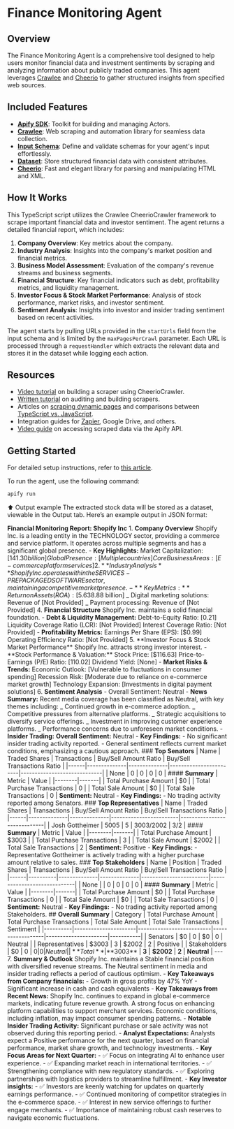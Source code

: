 # Finance Monitoring Agent

## Overview

The Finance Monitoring Agent is a comprehensive tool designed to help users monitor financial data and investment sentiments by scraping and analyzing information about publicly traded companies. This agent leverages [Crawlee](https://crawlee.dev/) and [Cheerio](https://cheerio.js.org/) to gather structured insights from specified web sources.

## Included Features

-   **[Apify SDK](https://docs.apify.com/sdk/js)**: Toolkit for building and managing Actors.
-   **[Crawlee](https://crawlee.dev/)**: Web scraping and automation library for seamless data collection.
-   **[Input Schema](https://docs.apify.com/platform/actors/development/input-schema)**: Define and validate schemas for your agent's input effortlessly.
-   **[Dataset](https://docs.apify.com/sdk/python/docs/concepts/storages#working-with-datasets)**: Store structured financial data with consistent attributes.
-   **[Cheerio](https://cheerio.js.org/)**: Fast and elegant library for parsing and manipulating HTML and XML.

## How It Works

This TypeScript script utilizes the Crawlee CheerioCrawler framework to scrape important financial data and investor sentiment. The agent returns a detailed financial report, which includes:

1. **Company Overview**: Key metrics about the company.
2. **Industry Analysis**: Insights into the company's market position and financial metrics.
3. **Business Model Assessment**: Evaluation of the company's revenue streams and business segments.
4. **Financial Structure**: Key financial indicators such as debt, profitability metrics, and liquidity management.
5. **Investor Focus & Stock Market Performance**: Analysis of stock performance, market risks, and investor sentiment.
6. **Sentiment Analysis**: Insights into investor and insider trading sentiment based on recent activities.

The agent starts by pulling URLs provided in the `startUrls` field from the input schema and is limited by the `maxPagesPerCrawl` parameter. Each URL is processed through a `requestHandler` which extracts the relevant data and stores it in the dataset while logging each action.

## Resources

-   [Video tutorial](https://www.youtube.com/watch?v=yTRHomGg9uQ) on building a scraper using CheerioCrawler.
-   [Written tutorial](https://docs.apify.com/academy/web-scraping-for-beginners/challenge) on auditing and building scrapers.
-   Articles on [scraping dynamic pages](https://blog.apify.com/what-is-a-dynamic-page/) and comparisons between [TypeScript vs. JavaScript](https://blog.apify.com/typescript-vs-javascript-crawler/).
-   Integration guides for [Zapier](https://apify.com/integrations), Google Drive, and others.
-   [Video guide](https://www.youtube.com/watch?v=ViYYDHSBAKM) on accessing scraped data via the Apify API.

## Getting Started

For detailed setup instructions, refer to [this article](https://docs.apify.com/platform/actors/development#build-actor-locally).

To run the agent, use the following command:

```bash
apify run
```

⬆️ Output example
The extracted stock data will be stored as a dataset, viewable in the Output tab. Here’s an example output in JSON format:

**Financial Monitoring Report: Shopify Inc** 1. **Company Overview** Shopify Inc. is a leading entity in the TECHNOLOGY sector, providing a commerce and service platform. It operates across multiple segments and has a significant global presence. - **Key Highlights:** Market Capitalization: [$141.30 billion] Global Presence: [Multiple countries] Core Business Areas: [E-commerce platform services] 2. **Industry Analysis** Shopify Inc. operates within the SERVICES-PREPACKAGED SOFTWARE sector, maintaining a competitive market presence. - **Key Metrics:** Return on Assets (ROA): [5.63%] Return on Equity (ROE): [15.30%] Transaction Volume: [Not Provided] 3. **Business Model Assessment** Shopify Inc. operates through a diversified model focusing on e-commerce solutions. - **Key Business Segments:** _ E-commerce services: Revenue of [$8.88 billion] _ Digital marketing solutions: Revenue of [Not Provided] _ Payment processing: Revenue of [Not Provided] 4. **Financial Structure** Shopify Inc. maintains a solid financial foundation. - **Debt & Liquidity Management:** Debt-to-Equity Ratio: [0.21] Liquidity Coverage Ratio (LCR): [Not Provided] Interest Coverage Ratio: [Not Provided] - **Profitability Metrics:** Earnings Per Share (EPS): [$0.99] Operating Efficiency Ratio: [Not Provided] 5. **Investor Focus & Stock Market Performance** Shopify Inc. attracts strong investor interest. - **Stock Performance & Valuation:** Stock Price: [$116.63] Price-to-Earnings (P/E) Ratio: [110.02] Dividend Yield: [None] - **Market Risks & Trends:** Economic Outlook: [Vulnerable to fluctuations in consumer spending] Recession Risk: [Moderate due to reliance on e-commerce market growth] Technology Expansion: [Investments in digital payment solutions] 6. **Sentiment Analysis** - Overall Sentiment: Neutral - **News Summary:** Recent media coverage has been classified as Neutral, with key themes including: _ Continued growth in e-commerce adoption. _ Competitive pressures from alternative platforms. _ Strategic acquisitions to diversify service offerings. _ Investment in improving customer experience platforms. _ Performance concerns due to unforeseen market conditions. - **Insider Trading:** **Overall Sentiment:** Neutral - **Key Findings:** - No significant insider trading activity reported. - General sentiment reflects current market conditions, emphasizing a cautious approach. ### **Top Senators** | Name | Traded Shares | Transactions | Buy/Sell Amount Ratio | Buy/Sell Transactions Ratio | |------|--------------|--------------|------------------------|-----------------------------| | None | 0 | 0 | 0 | 0 | #### **Summary** | Metric | Value | |--------|-------| | Total Purchase Amount | $0 | | Total Purchase Transactions | 0 | | Total Sale Amount | $0 | | Total Sale Transactions | 0 | **Sentiment:** Neutral - **Key Findings:** - No trading activity reported among Senators. ### **Top Representatives** | Name | Traded Shares | Transactions | Buy/Sell Amount Ratio | Buy/Sell Transactions Ratio | |------|--------------|--------------|------------------------|-----------------------------| | Josh Gottheimer | 5005 | 5 | 3003/2002 | 3/2 | #### **Summary** | Metric | Value | |--------|-------| | Total Purchase Amount | $3003 | | Total Purchase Transactions | 3 | | Total Sale Amount | $2002 | | Total Sale Transactions | 2 | **Sentiment:** Positive - **Key Findings:** - Representative Gottheimer is actively trading with a higher purchase amount relative to sales. ### **Top Stakeholders** | Name | Position | Traded Shares | Transactions | Buy/Sell Amount Ratio | Buy/Sell Transactions Ratio | |------|----------|--------------|--------------|------------------------|-----------------------------| | None | | 0 | 0 | 0 | 0 | #### **Summary** | Metric | Value | |--------|-------| | Total Purchase Amount | $0 | | Total Purchase Transactions | 0 | | Total Sale Amount | $0 | | Total Sale Transactions | 0 | **Sentiment:** Neutral - **Key Findings:** - No trading activity reported among Stakeholders. ## **Overall Summary** | Category | Total Purchase Amount | Total Purchase Transactions | Total Sale Amount | Total Sale Transactions | Sentiment | |----------|----------------------|--------------------------|------------------|----------------------|-----------| | Senators | $0 | 0 | $0 | 0 | Neutral | | Representatives | $3003 | 3 | $2002 | 2 | Positive | | Stakeholders | $0 | 0 | $0 | 0 | Neutral | | **Total** | **$3003** | **3** | **$2002** | **2** | **Neutral** | --- 7. **Summary & Outlook** Shopify Inc. maintains a Stable financial position with diversified revenue streams. The Neutral sentiment in media and insider trading reflects a period of cautious optimism. - **Key Takeaways from Company financials:** - Growth in gross profits by 47% YoY - Significant increase in cash and cash equivalents - **Key Takeaways from Recent News:** Shopify Inc. continues to expand in global e-commerce markets, indicating future revenue growth. A strong focus on enhancing platform capabilities to support merchant services. Economic conditions, including inflation, may impact consumer spending patterns. - **Notable Insider Trading Activity:** Significant purchase or sale activity was not observed during this reporting period. - **Analyst Expectations:** Analysts expect a Positive performance for the next quarter, based on financial performance, market share growth, and technology investments. - **Key Focus Areas for Next Quarter:** - ✅ Focus on integrating AI to enhance user experience. - ✅ Expanding market reach in international territories. - ✅ Strengthening compliance with new regulatory standards. - ✅ Exploring partnerships with logistics providers to streamline fulfillment. - **Key Investor insights:** - ✅ Investors are keenly watching for updates on quarterly earnings performance. - ✅ Continued monitoring of competitor strategies in the e-commerce space. - ✅ Interest in new service offerings to further engage merchants. - ✅ Importance of maintaining robust cash reserves to navigate economic fluctuations.
